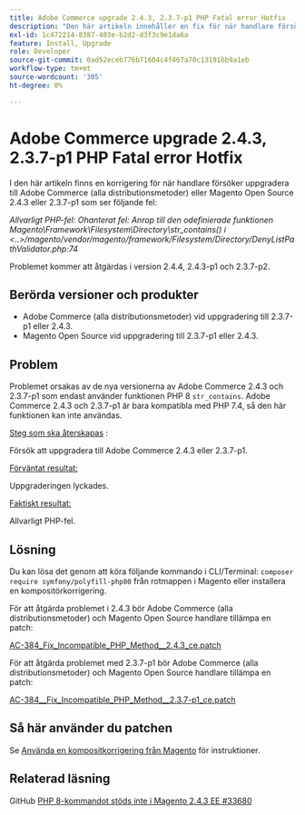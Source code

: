 ```yaml
---
title: Adobe Commerce upgrade 2.4.3, 2.3.7-p1 PHP Fatal error Hotfix
description: "Den här artikeln innehåller en fix för när handlare försöker uppgradera till Adobe Commerce (alla distributionsmetoder) eller Magento Open Source 2.4.3 eller 2.3.7-p1 som ser följande fel:"
exl-id: 1c472214-8387-403e-b2d2-d3f3c9e1da6a
feature: Install, Upgrade
role: Developer
source-git-commit: 0ad52eceb776b71604c4f467a70c13191bb9a1eb
workflow-type: tm+mt
source-wordcount: '305'
ht-degree: 0%

---
```


# Adobe Commerce upgrade 2.4.3, 2.3.7-p1 PHP Fatal error Hotfix

I den här artikeln finns en korrigering för när handlare försöker uppgradera till Adobe Commerce (alla distributionsmetoder) eller Magento Open Source 2.4.3 eller 2.3.7-p1 som ser följande fel:

*Allvarligt PHP-fel: Ohanterat fel: Anrop till den odefinierade funktionen Magento\Framework\Filesystem\Directory\str_contains() i &lt;..>/magento/vendor/magento/framework/Filesystem/Directory/DenyListPathValidator.php:74*

Problemet kommer att åtgärdas i version 2.4.4, 2.4.3-p1 och 2.3.7-p2.

## Berörda versioner och produkter

* Adobe Commerce (alla distributionsmetoder) vid uppgradering till 2.3.7-p1 eller 2.4.3.
* Magento Open Source vid uppgradering till 2.3.7-p1 eller 2.4.3.

## Problem

Problemet orsakas av de nya versionerna av Adobe Commerce 2.4.3 och 2.3.7-p1 som endast använder funktionen PHP 8 `str_contains`. Adobe Commerce 2.4.3 och 2.3.7-p1 är bara kompatibla med PHP 7.4, så den här funktionen kan inte användas.

<u>Steg som ska återskapas</u> :

Försök att uppgradera till Adobe Commerce 2.4.3 eller 2.3.7-p1.

<u>Förväntat resultat:</u>

Uppgraderingen lyckades.

<u>Faktiskt resultat:</u>

Allvarligt PHP-fel.

## Lösning

Du kan lösa det genom att köra följande kommando i CLI/Terminal: `composer require symfony/polyfill-php80` från rotmappen i Magento eller installera en kompositörkorrigering.

För att åtgärda problemet i 2.4.3 bör Adobe Commerce (alla distributionsmetoder) och Magento Open Source handlare tillämpa en patch:

[AC-384_Fix_Incompatible_PHP_Method__2.4.3_ce.patch](assets/AC-384__Fix_Incompatible_PHP_Method__2.4.3_ce.patch.zip)

För att åtgärda problemet med 2.3.7-p1 bör Adobe Commerce (alla distributionsmetoder) och Magento Open Source handlare tillämpa en patch:

[AC-384__Fix_Incompatible_PHP_Method__2.3.7-p1_ce.patch](assets/AC-384__Fix_Incompatible_PHP_Method__2.3.7-p1_ce.patch.zip)

## Så här använder du patchen

Se [Använda en kompositkorrigering från Magento](/help/how-to/general/how-to-apply-a-composer-patch-provided-by-magento.md) för instruktioner.

## Relaterad läsning

GitHub [PHP 8-kommandot stöds inte i Magento 2.4.3 EE #33680](https://github.com/magento/magento2/issues/33680)
